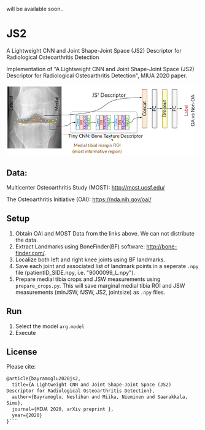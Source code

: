 will be available soon..

# JS2
A Lightweight CNN and Joint Shape-Joint Space (JS2) Descriptor for Radiological Osteoarthritis Detection

Implementation of "A Lightweight CNN and Joint Shape-Joint Space (JS2) Descriptor for Radiological Osteoarthritis Detection", MIUA 2020 paper.

![Summary](Pictures/summary.png)

## Data:
Multicenter Osteoarthritis Study (MOST): http://most.ucsf.edu/

The Osteoarthritis Initiative (OAI): https://nda.nih.gov/oai/

## Setup
1. Obtain OAI and MOST Data from the links above. We can not distribute the data.
2. Extract Landmarks using BoneFinder(BF) software: http://bone-finder.com/.
3. Localize both left and right knee joints using BF landmarks.
3. Save each joint and associated list of landmark points in a seperate `.npy` file (patientID_SIDE.npy, i.e. "9000099_L.npy").
4. Prepare medial tibia crops and JSW measurements using `prepare_crops.py`. This will save marginal medial tibia ROI and JSW measurements (minJSW, fJSW, JS2, jointsize) as `.npy` files.

## Run
1. Select the model `arg.model`
2. Execute  

## License
Please cite:
```
@article{bayramoglu2020js2,
  title={A Lightweight CNN and Joint Shape-Joint Space (JS2) Descriptor for Radiological Osteoarthritis Detection},
  author={Bayramoglu, Neslihan and Miika, Nieminen and Saarakkala, Simo},
  journal={MIUA 2020, arXiv preprint },
  year={2020}
}```
